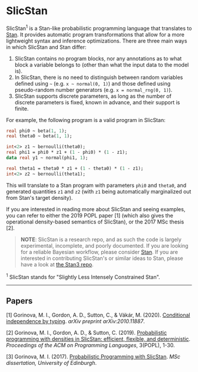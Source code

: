 # SlicStan

SlicStan<sup>1</sup> is a Stan-like probabilistic programming language that translates to [Stan](https://mc-stan.org/).
It provides automatic program transformations that allow for a more lightweight syntax and 
inference optimizations. There are three main ways in which SlicStan and Stan differ:
1. SlicStan contains no program blocks, nor any annotations as to what block a variable 
belongs to (other than what the input data to the model is).
2. In SlicStan, there is no need to distinguish between random variables defined 
using `~` (e.g. `x ~ normal(0, 1)`) and those defined using pseudo-random number generators 
(e.g. `x = normal_rng(0, 1)`).
3. SlicStan supports discrete parameters, as long as the number of discrete parameters is 
fixed, known in advance, and their support is finite. 

For example, the following program is a valid program in SlicStan:
```Stan
real phi0 ~ beta(1, 1);
real theta0 ~ beta(1, 1); 

int<2> z1 ~ bernoulli(theta0);
real phi1 = phi0 * z1 + (1 - phi0) * (1 - z1);
data real y1 ~ normal(phi1, 1);

real theta1 = theta0 * z1 + (1 - theta0) * (1 - z1);
int<2> z2 ~ bernoulli(theta1);
```

This will translate to a Stan program with parameters `phi0` and `theta0`, and
generated quantities `z1` and `z2` (with `z1` being automatically marginalized 
out from Stan's target density).

If you are interested in reading more about SlicStan and seeing examples, you 
can refer to either the 2019 POPL paper [1] (which also gives the operational density-based
semantics of SlicStan), or the 2017 MSc thesis [2]. 

> **NOTE**: SlicStan is a research repo, and as such the code is largely experimental, incomplete, 
> and poorly documented. If you are looking for a reliable Bayesian workflow, please 
> consider [Stan](https://mc-stan.org/). If you are interested in contributing SlicStan's or 
> similar ideas to Stan, please have a look at [the Stan3 repo](https://github.com/stan-dev/stanc3).

<sup>1</sup> SlicStan stands for "Slightly Less Intensely Constrained Stan".

------------------
## Papers  
[1] Gorinova, M. I., Gordon, A. D., Sutton, C., & Vákár, M. (2020). 
[Conditional independence by typing](https://arxiv.org/abs/2010.11887). *arXiv preprint arXiv:2010.11887*.


[2] Gorinova, M. I., Gordon, A. D., & Sutton, C. (2019). 
[Probabilistic programming with densities in SlicStan: efficient, flexible, and deterministic](https://doi.org/10.1145/3290348). 
*Proceedings of the ACM on Programming Languages*, 3(POPL), 1-30. 

[3] Gorinova, M. I. (2017). [Probabilistic Programming with SlicStan](http://homepages.inf.ed.ac.uk/s1207807/files/slicstan.pdf). 
*MSc dissertation, University of Edinburgh*.
